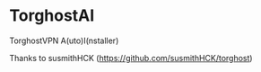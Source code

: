 # TorghostAI
TorghostVPN A(uto)I(nstaller)

Thanks to susmithHCK (https://github.com/susmithHCK/torghost)

